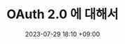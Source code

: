 ---
title: OAuth 2.0 에 대해서
date: 2023-07-29 18:10 +09:00
categories: ["Spring Security","OAuth2.0"]
tags: []
image:
    path: spring_security_logo.png
    alt: ""
---